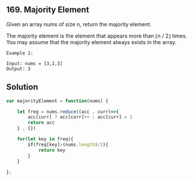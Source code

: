 ## 169. Majority Element

Given an array nums of size n, return the majority element.

The majority element is the element that appears more than ⌊n / 2⌋ times. You may assume that the majority element always exists in the array.

 
```
Example 1:

Input: nums = [3,2,3]
Output: 3
```

## Solution

```jsx
var majorityElement = function(nums) {

    let freq = nums.reduce((acc , curr)=>{
        acc[curr] ? acc[curr]++ : acc[curr] = 1
        return acc
    } , {})

    for(let key in freq){
        if(freq[key]>(nums.length)/2){
            return key
        }
    }
    
};
```